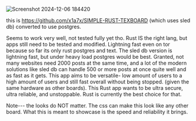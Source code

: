 
 ![Screenshot 2024-12-06 184420](https://github.com/user-attachments/assets/c05573bb-2f37-40f3-9389-966ff5941f23)



this is https://github.com/x1a7x/SIMPLE-RUST-TEXBOARD (which uses sled db) converted to use postgres. 

Seems to work very well, not tested fully yet tho. Rust IS the right lang, but apps still need to be tested and modified. Lightning fast even on tor because so far its only rust postgres and text. The sled db version is lightning fast, but under heavy load postgres would be best. Granted, not many websites need 2000 posts at the same time, and a lot of the modern solutions like sled db can handle 500 or more posts at once quite well and as fast as it gets. This app aims to be versatile- low amount of users to a high amount of users and still fast overall without being stopped. (given the same hardware as other boards). This Rust app wants to be ultra secure, ultra reliable, and unstoppable. Rust is currently the best choice for that. 


Note--- the looks do NOT matter. The css can make this look like any other board. What this is meant to showcase is the speed and reliability it brings.
